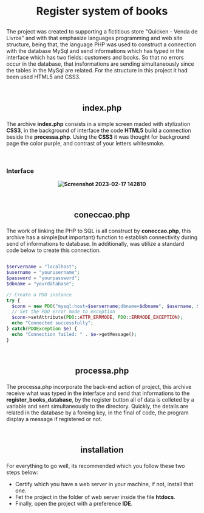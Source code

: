 <strong><h1 align="center">
  Register system of books 
</h1></strong>

The project was created to supporting a fictitious store "Quicken - Venda de Livros" and with that emphasize languages programming and web site structure, being that, the language PHP was used to construct a connection with the database MySql and send informations which has typed in the interface which has two fields: customers and books. 
So that no errors occur in the database, that insformations are sending simultaneously since the tables in the MySql are related. For the structure in this project it had been used HTML5 and CSS3.

</br>

<strong><h2 align="center">
  index.php
</h2></strong>

The archive **index.php** consists in a simple screen maded with stylization **CSS3**, in the background of interface the code **HTML5** build a connection beside the **processa.php**. Using the **CSS3** it was thought for background page the color purple, and contrast of your letters whitesmoke.

<br>

<h3>Interface</h3>

<strong><p align="center">
  ![Screenshot 2023-02-17 142810](https://user-images.githubusercontent.com/125213163/219960620-eca284ad-6140-4272-94b5-b09684be7e89.gif)
</p></strong>

<br>

<strong><h2 align="center">
  coneccao.php
</h2></strong>

The work of linking the PHP to SQL is all construct by **coneccao.php**, this archive has a simple(but important) function to establish connectivity during send of informations to database. In additionally, was utilize a standard code below to create this connection.

```php

$servername = "localhost";
$username = "yourusername";
$password = "yourpassword";
$dbname = "yourdatabase";

// Create a PDO instance
try {
  $conn = new PDO("mysql:host=$servername;dbname=$dbname", $username, $password);
  // Set the PDO error mode to exception
  $conn->setAttribute(PDO::ATTR_ERRMODE, PDO::ERRMODE_EXCEPTION);
  echo "Connected successfully";
} catch(PDOException $e) {
  echo "Connection failed: " . $e->getMessage();
}

```
<br>

<strong><h2 align="center">
  processa.php
</h2></strong>

The processa.php incorporate the back-end action of project, this archive receive what was typed in the interface and send that informations to the **register_books_database**, by the register button all of data is colleted by a variable and sent simultaneously to the directory. Quickly, the details are related in the database by a foreing key, in the final of code, the program display a message if registered or not. 

<br>

<strong><h2 align="center">
  installation 
</h2></strong>

For everything to go well, its recommended which you follow these two steps below:
* Certify which you have a web server in your machine, if not, install that one.
* Fet the project in the folder of web server inside the file **htdocs**.
* Finally, open the project with a preference **IDE**.
